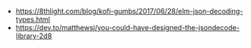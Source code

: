 - https://8thlight.com/blog/kofi-gumbs/2017/06/28/elm-json-decoding-types.html
- https://dev.to/matthewsj/you-could-have-designed-the-jsondecode-library-2d8